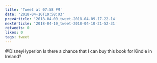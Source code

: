 ```yaml
---
title: 'Tweet at 07:58 PM'
date: '2018-04-10T19:58:03'
prevArticle: '2018-04-09_tweet-2018-04-09-17-22-14'
nextArticle: '2018-04-10_tweet-2018-04-10-21-52-31'
retweets: 0
likes: 0
tags: tweet
---
```

@DisneyHyperion Is there a chance that I can buy this book for Kindle in Ireland?